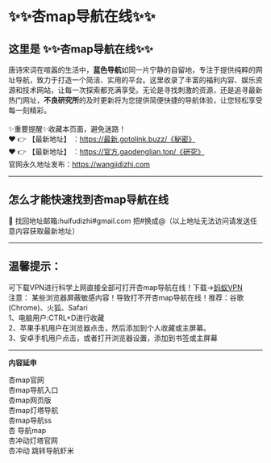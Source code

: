 # :sparkles::sparkles:杏map导航在线:sparkles::sparkles:
## 这里是 **:sparkles::sparkles:杏map导航在线:sparkles::sparkles:**<br>
唐诗宋词在喧嚣的生活中，**蓝色导航**如同一片宁静的自留地，专注于提供纯粹的网址导航，致力于打造一个简洁、实用的平台。这里收录了丰富的福利内容、娱乐资源和技术网站，让每一次探索都充满享受。无论是寻找刺激的资源，还是追寻最新热门网址，**不良研究所**的及时更新将为您提供简便快捷的导航体验，让您轻松享受每一刻精彩。<br><br>
✨重要提醒✨收藏本页面，避免迷路！<br>
❤️ 👉 【最新地址】 ：https://最新.gotolink.buzz/《秘密》<br>
❤️ 👉 【最新地址】 ：https://官方.gaodenglian.top/《研究》<br>
官网永久地址发布：https://wangjidizhi.com<br>

---
## **怎么才能快速找到杏map导航在线**<br>

📧 找回地址邮箱:huifudizhi#gmail.com 把#换成@（以上地址无法访问请发送任意内容获取最新地址）<br>

---
## 温馨提示：
可下载VPN进行科学上网直接全部可打开杏map导航在线！下载→<a href="https://57b.barrtaq.cc/c-21265/a-bS5rc" target="_blank">蚂蚁VPN</a><br>
注意： 某些浏览器屏蔽敏感内容！导致打不开杏map导航在线！推荐：谷歌(Chrome)、火狐、Safari<br>
1、电脑用户:CTRL+D进行收藏<br>
2、苹果手机用户在浏览器点击，然后添加到个人收藏或主屏幕。<br>
3、安卓手机用户点击，或者打开浏览器设置，添加到书签或主屏幕

---
**内容延申**<br>

杏map官网<br>
杏map导航入口<br>
杏map网页版<br>
杏map灯塔导航<br>
杏map导航ss<br>
杏 导航map<br>
杏冲动灯塔官网<br>
杏冲动 跳转导航虾米<br>
 
